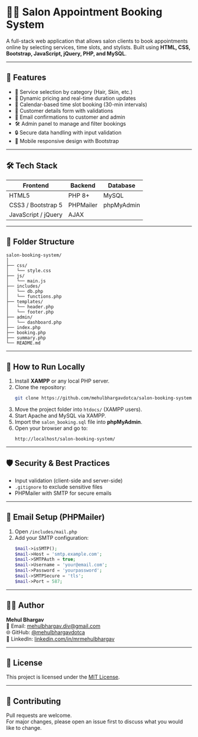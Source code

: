 
# 💇‍♀️ Salon Appointment Booking System

A full-stack web application that allows salon clients to book appointments online by selecting services, time slots, and stylists. Built using **HTML, CSS, Bootstrap, JavaScript, jQuery, PHP, and MySQL**.

---

## 📌 Features

- 🧾 Service selection by category (Hair, Skin, etc.)
- 🧠 Dynamic pricing and real-time duration updates
- 📅 Calendar-based time slot booking (30-min intervals)
- 👤 Customer details form with validations
- 📧 Email confirmations to customer and admin
- 🛠 Admin panel to manage and filter bookings
- 🔒 Secure data handling with input validation
- 📲 Mobile responsive design with Bootstrap

---

## 🛠 Tech Stack

| Frontend             | Backend       | Database     |
|----------------------|---------------|--------------|
| HTML5                | PHP 8+        | MySQL        |
| CSS3 / Bootstrap 5   | PHPMailer     | phpMyAdmin   |
| JavaScript / jQuery  | AJAX          |              |

---

## 📁 Folder Structure

```
salon-booking-system/
│
├── css/
│   └── style.css
├── js/
│   └── main.js
├── includes/
│   └── db.php
│   └── functions.php
├── templates/
│   └── header.php
│   └── footer.php
├── admin/
│   └── dashboard.php
├── index.php
├── booking.php
├── summary.php
└── README.md
```

---

## 🚀 How to Run Locally

1. Install **XAMPP** or any local PHP server.
2. Clone the repository:
   ```bash
   git clone https://github.com/mehulbhargavdotca/salon-booking-system.git
   ```
3. Move the project folder into `htdocs/` (XAMPP users).
4. Start Apache and MySQL via XAMPP.
5. Import the `salon_booking.sql` file into **phpMyAdmin**.
6. Open your browser and go to:
   ```
   http://localhost/salon-booking-system/
   ```

---

## 🛡 Security & Best Practices

- Input validation (client-side and server-side)
- `.gitignore` to exclude sensitive files
- PHPMailer with SMTP for secure emails

---

## 📧 Email Setup (PHPMailer)

1. Open `/includes/mail.php`
2. Add your SMTP configuration:
   ```php
   $mail->isSMTP();
   $mail->Host = 'smtp.example.com';
   $mail->SMTPAuth = true;
   $mail->Username = 'your@email.com';
   $mail->Password = 'yourpassword';
   $mail->SMTPSecure = 'tls';
   $mail->Port = 587;
   ```

---

## 👨‍💻 Author

**Mehul Bhargav**  
📧 Email: mehulbhargav.div@gmail.com  
🌐 GitHub: [@mehulbhargavdotca](https://github.com/mehulbhargavdotca)  
🔗 LinkedIn: [linkedin.com/in/mrmehulbhargav](https://linkedin.com/in/mrmehulbhargav)

---

## 📄 License

This project is licensed under the [MIT License](LICENSE).

---

## 🙌 Contributing

Pull requests are welcome.  
For major changes, please open an issue first to discuss what you would like to change.
